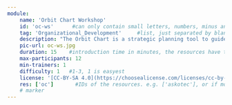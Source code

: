 ```yaml
---
module:
    name: 'Orbit Chart Workshop'
    id: 'oc-ws'      #can only contain small letters, numbers, minus and underscore. needs to be the same as the file name
    tag: 'Organizational_Development'     #list, just separated by blank space, e.g. 'Web Open_Source'
    description: "The Orbit Chart is a strategic planning tool to guide decision-making around the priority areas of your hub. You can plan for 12 months or three years – whatever makes sense for your hub. Every hub will emphasise different components which may change over time. The Orbit Chart visualises the key drivers for your hub to guide decision-making and help you keep on track to achieving your goals." #Make a rough strategic plan for the future.
    pic-url: oc-ws.jpg
    duration: 15    #introduction time in minutes, the resources have their own time blocks
    max-participants: 12
    min-trainers: 1
    difficulty: 1   #1-3, 1 is easyest
    license: '[CC-BY-SA 4.0](https://choosealicense.com/licenses/cc-by-sa-4.0/)'
    res: ['oc']       #IDs of the resources. e.g. ['askotec'], or if more: ['askotec', 'ohg']
    # marker
---  
```

